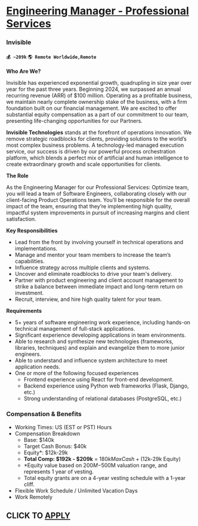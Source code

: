 # [Engineering Manager - Professional Services](https://www.remotewlb.com/apply/engineering-manager-professional-services)  
### Invisible  
#### `💰 ~209k` `🌎 Remote Worldwide,Remote`  

**Who Are We?**

Invisible has experienced exponential growth, quadrupling in size year over year for the past three years. Beginning 2024, we surpassed an annual recurring revenue (ARR) of $100 million. Operating as a profitable business, we maintain nearly complete ownership stake of the business, with a firm foundation built on our financial management. We are excited to offer substantial equity compensation as a part of our commitment to our team, presenting life-changing opportunities for our Partners.

**Invisible Technologies** stands at the forefront of operations innovation. We remove strategic roadblocks for clients, providing solutions to the world’s most complex business problems. A technology-led managed execution service, our success is driven by our powerful process orchestration platform, which blends a perfect mix of artificial and human intelligence to create extraordinary growth and scale opportunities for clients.

**The Role**

As the Engineering Manager for our Professional Services: Optimize team, you will lead a team of Software Engineers, collaborating closely with our client-facing Product Operations team. You’ll be responsible for the overall impact of the team, ensuring that they’re implementing high quality, impactful system improvements in pursuit of increasing margins and client satisfaction.

**Key Responsibilities**

  * Lead from the front by involving yourself in technical operations and implementations.
  * Manage and mentor your team members to increase the team’s capabilities.
  * Influence strategy across multiple clients and systems.
  * Uncover and eliminate roadblocks to drive your team's delivery.
  * Partner with product engineering and client account management to strike a balance between immediate impact and long-term return on investment.
  * Recruit, interview, and hire high quality talent for your team.

**Requirements**

  * 5+ years of software engineering work experience, including hands-on technical management of full-stack applications.
  * Significant experience developing applications in team environments.
  * Able to research and synthesize new technologies (frameworks, libraries, techniques) and explain and evangelize them to more junior engineers.
  * Able to understand and influence system architecture to meet application needs.
  * One or more of the following focused experiences 
    * Frontend experience using React for front-end development.
    * Backend experience using Python web frameworks (Flask, Django, etc.)
    * Strong understanding of relational databases (PostgreSQL, etc.)

### **Compensation & Benefits**

  * Working Times: US (EST or PST) Hours
  * Compensation Breakdown
    * Base: $140k
    * Target Cash Bonus: $40k 
    * Equity*: $12k-29k
    * **Total Comp: $192k - $209k** = $180k Max Cash + ($12k-29k Equity)
    * *Equity value based on $200M-$500M valuation range, and represents 1 year of vesting.
    * Total equity grants are on a 4-year vesting schedule with a 1-year cliff.
  * Flexible Work Schedule / Unlimited Vacation Days
  * Work Remotely

  
## CLICK TO [APPLY](https://www.remotewlb.com/apply/engineering-manager-professional-services)

